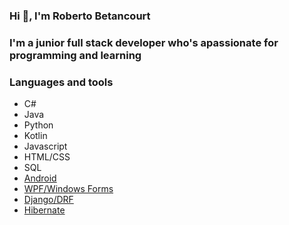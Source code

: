 ### Hi 👋, I'm Roberto Betancourt

<!-- ### Learning on [Kave Home](https://kavehome.com/) -->

### I'm a junior full stack developer who's apassionate for programming and learning

### Languages and tools

- C#
- Java
- Python
- Kotlin
- Javascript
- HTML/CSS
- SQL
- [Android](https://developer.android.com/)
- [WPF/Windows Forms](https://docs.microsoft.com/en-us/visualstudio/designers/getting-started-with-wpf?view=vs-2022#get-started-with-wpf)
- [Django/DRF](https://www.django-rest-framework.org/)
- [Hibernate](https://hibernate.org/)
